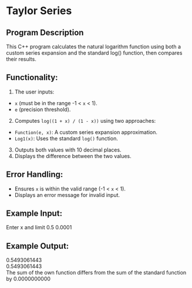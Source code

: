 # Taylor Series
## Program Description
This C++ program calculates the natural logarithm function using both a custom series expansion and the standard log() function, then compares their results.

## Functionality:
1. The user inputs:
- `x` (must be in the range -1 < `x` < 1).
- `e` (precision threshold).
2. Computes `log((1 + x) / (1 - x))` using two approaches:
- `Function(e, x)`: A custom series expansion approximation.
- `Log1(x)`: Uses the standard `log()` function.
3. Outputs both values with 10 decimal places.
4. Displays the difference between the two values.

## Error Handling:
- Ensures `x` is within the valid range (-1 < `x` < 1).
- Displays an error message for invalid input.

## Example Input:
Enter x and limit
0.5 0.0001  

## Example Output:
0.5493061443  
0.5493061443  
The sum of the own function differs from the sum of the standard function by
0.0000000000  
